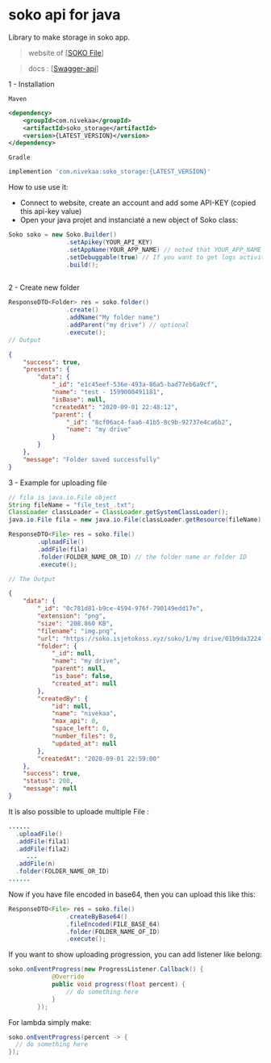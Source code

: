 # soko api for java
Library to make storage in soko app. 

>website of [[SOKO File](https://soko.isjetokoss.xyz)]

> docs : [[Swagger-api](https://soko.isjetokoss.xyz/api/docs)]

1 - Installation

`Maven`
```xml
<dependency>
    <groupId>com.nivekaa</groupId>
    <artifactId>soko_storage</artifactId>
    <version>{LATEST_VERSION}</version>
</dependency>
```
`Gradle`
```gradle
implemention 'com.nivekaa:soko_storage:{LATEST_VERSION}'
```

How to use use it:
- Connect to website, create an account and add some API-KEY (copied this api-key value)
- Open your java projet and instanciaté a new object of Soko class:
```java
Soko soko = new Soko.Builder()
                .setApikey(YOUR_API_KEY)
                .setAppName(YOUR_APP_NAME) // noted that YOUR_APP_NAME is not very important.
                .setDebuggable(true) // If you want to get logs activities
                .build();
                
```
2 - Create new folder

```java
ResponseDTO<Folder> res = soko.folder()
                .create()
                .addName("My folder name")
                .addParent("my drive") // optional
                .execute();
// Output

```
```json
{
    "success": true,
    "presents": {
        "data": {
            "_id": "e1c45eef-536e-493a-86a5-bad77eb6a9cf",
            "name": "test - 1599000491181",
            "isBase": null,
            "createdAt": "2020-09-01 22:48:12",
            "parent": {
                "_id": "8cf06ac4-faa6-41b5-8c9b-92737e4ca6b2",
                "name": "my drive"
            }
        }
    },
    "message": "Folder saved successfully"
}
```


3 - Example for uploading file
```java
// fila is java.io.File object
String fileName = "file_test_.txt";
ClassLoader classLoader = ClassLoader.getSystemClassLoader();
java.io.File fila = new java.io.File(classLoader.getResource(fileName).getFile());

ResponseDTO<File> res = soko.file()
        .uploadFile()
        .addFile(fila)
        .folder(FOLDER_NAME_OR_ID) // the folder name or folder ID
        .execute();

// The Output
```

```json
{
    "data": {
        "_id": "0c781d81-b9ce-4594-976f-790149edd17e",
        "extension": "png",
        "size": "208.860 KB",
        "filename": "img.png",
        "url": "https://soko.isjetokoss.xyz/soko/1/my drive/01b9da3224fa4cc0ada1866d6cd1675c.png",
        "folder": {
            "_id": null,
            "name": "my drive",
            "parent": null,
            "is_base": false,
            "created_at": null
        },
        "createdBy": {
            "id": null,
            "name": "nivekaa",
            "max_api": 0,
            "space_left": 0,
            "number_files": 0,
            "updated_at": null
        },
        "createdAt": "2020-09-01 22:59:00"
    },
    "success": true,
    "status": 200,
    "message": null
}

```
It is also possible to uploade multiple File :
```java
......
  .uploadFile()
  .addFile(fila1)
  .addFile(fila2)
     ...
  .addFile(n)
  .folder(FOLDER_NAME_OR_ID)
......
```

Now if you have file encoded in base64, then you can upload this like this:
```java
ResponseDTO<File> res = soko.file()
                .createByBase64()
                .fileEncoded(FILE_BASE_64)
                .folder(FOLDER_NAME_OF_ID)
                .execute();
```


If you want to show uploading progression, you can add listener like belong:
```java
soko.onEventProgress(new ProgressListener.Callback() {
            @Override
            public void progress(float percent) {
                // do something here
            }
        });
```
For lambda simply make: 
```java
soko.onEventProgress(percent -> {
  // do something here
});
```
